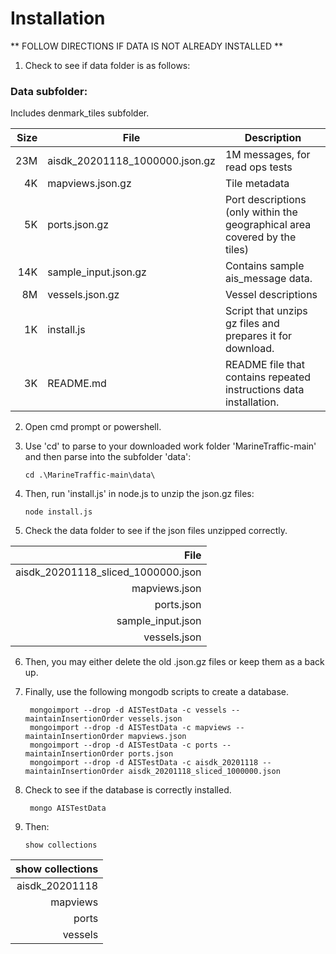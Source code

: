 # Installation

** FOLLOW DIRECTIONS IF DATA IS NOT ALREADY INSTALLED **

1. Check to see if data folder is as follows:

  ### Data subfolder:

Includes denmark_tiles subfolder.
	
|  Size| File                            | Description                                                               | 
|-----:|---------------------------------|---------------------------------------------------------------------------| 
|  23M | aisdk_20201118_1000000.json.gz  | 1M messages, for read ops tests                                           |          
|   4K | mapviews.json.gz                | Tile metadata                                                             |
|   5K | ports.json.gz                   | Port descriptions (only within the geographical area covered by the tiles)|
|  14K | sample_input.json.gz            | Contains sample ais_message data.             							 |
|   8M | vessels.json.gz                 | Vessel descriptions                                                       |
|   1K | install.js                      | Script that unzips gz files and prepares it for download.                 |
|   3K | README.md						 | README file that contains repeated instructions data installation.		 |

2. Open cmd prompt or powershell.

3. Use 'cd' to parse to your downloaded work folder 'MarineTraffic-main'
   and then parse into the subfolder 'data':

	~~~~~~~~~~~~~~{.bash}
	cd .\MarineTraffic-main\data\
	~~~~~~~~~~~~~~~~~~~

4. Then, run 'install.js' in node.js to unzip the json.gz files:

	~~~~~~~~~~~~~~{.bash}
	node install.js
	~~~~~~~~~~~~~~~~~~~
	
5. Check the data folder to see if the json files unzipped correctly. 

| File 								 |
|-----------------------------------:|
| aisdk_20201118_sliced_1000000.json |
| mapviews.json  					 |
| ports.json					     | 
| sample_input.json					 |
| vessels.json 						 |

6. Then, you may either delete the old .json.gz files or keep them as a back up.
	
7. Finally, use the following mongodb scripts to create a database.

	~~~~~~~~~~~~~~{.bash}
     mongoimport --drop -d AISTestData -c vessels --maintainInsertionOrder vessels.json
     mongoimport --drop -d AISTestData -c mapviews --maintainInsertionOrder mapviews.json
     mongoimport --drop -d AISTestData -c ports --maintainInsertionOrder ports.json
     mongoimport --drop -d AISTestData -c aisdk_20201118 --maintainInsertionOrder aisdk_20201118_sliced_1000000.json
     ~~~~~~~~~~~~~~~~~~~
   
8. Check to see if the database is correctly installed.
	
	~~~~~~~~~~~~~~{.bash}
     mongo AISTestData
	 ~~~~~~~~~~~~~~~~~~~
	
9. Then:

	~~~~~~~~~~~~~~{.mongodb}
	show collections
	~~~~~~~~~~~~~~~~~~~

|show collections|
|---------------:|
| aisdk_20201118 |
| mapviews       |
| ports          | 
| vessels        |
 
